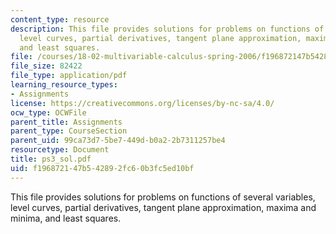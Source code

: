 ```yaml
---
content_type: resource
description: This file provides solutions for problems on functions of several variables,
  level curves, partial derivatives, tangent plane approximation, maxima and minima,
  and least squares.
file: /courses/18-02-multivariable-calculus-spring-2006/f196872147b542892fc60b3fc5ed10bf_ps3_sol.pdf
file_size: 82422
file_type: application/pdf
learning_resource_types:
- Assignments
license: https://creativecommons.org/licenses/by-nc-sa/4.0/
ocw_type: OCWFile
parent_title: Assignments
parent_type: CourseSection
parent_uid: 99ca73d7-5be7-449d-b0a2-2b7311257be4
resourcetype: Document
title: ps3_sol.pdf
uid: f1968721-47b5-4289-2fc6-0b3fc5ed10bf
---
```

This file provides solutions for problems on functions of several variables, level curves, partial derivatives, tangent plane approximation, maxima and minima, and least squares.